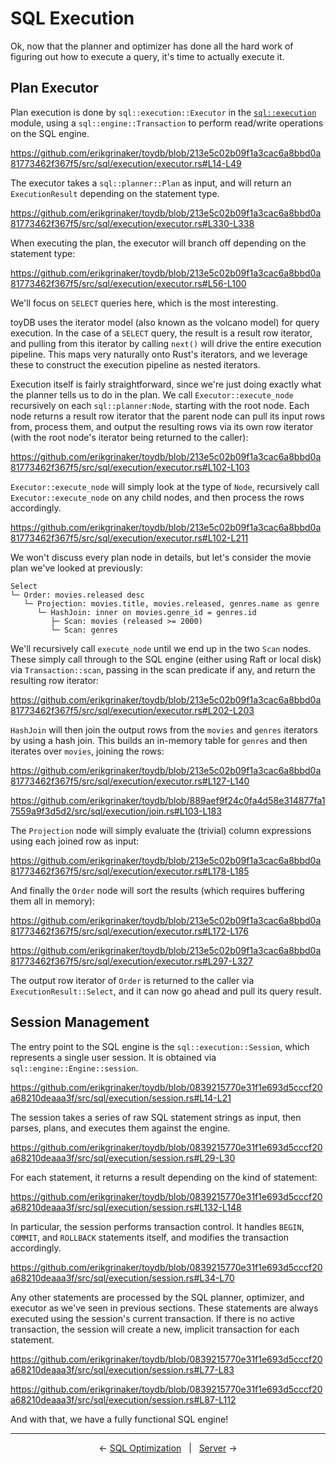 # SQL Execution

Ok, now that the planner and optimizer has done all the hard work of figuring out how to execute a
query, it's time to actually execute it.

## Plan Executor

Plan execution is done by `sql::execution::Executor` in the
[`sql::execution`](https://github.com/erikgrinaker/toydb/tree/9419bcf6aededf0e20b4e7485e2a5fa3e975d79f/src/sql/execution)
module, using a `sql::engine::Transaction` to perform read/write operations on the SQL engine.

https://github.com/erikgrinaker/toydb/blob/213e5c02b09f1a3cac6a8bbd0a81773462f367f5/src/sql/execution/executor.rs#L14-L49

The executor takes a `sql::planner::Plan` as input, and will return an `ExecutionResult` depending
on the statement type.

https://github.com/erikgrinaker/toydb/blob/213e5c02b09f1a3cac6a8bbd0a81773462f367f5/src/sql/execution/executor.rs#L330-L338

When executing the plan, the executor will branch off depending on the statement type:

https://github.com/erikgrinaker/toydb/blob/213e5c02b09f1a3cac6a8bbd0a81773462f367f5/src/sql/execution/executor.rs#L56-L100

We'll focus on `SELECT` queries here, which is the most interesting.

toyDB uses the iterator model (also known as the volcano model) for query execution. In the case
of a `SELECT` query, the result is a result row iterator, and pulling from this iterator by calling
`next()` will drive the entire execution pipeline. This maps very naturally onto Rust's iterators,
and we leverage these to construct the execution pipeline as nested iterators.

Execution itself is fairly straightforward, since we're just doing exactly what the planner tells us
to do in the plan. We call `Executor::execute_node` recursively on each `sql::planner:Node`,
starting with the root node. Each node returns a result row iterator that the parent node can pull
its input rows from, process them, and output the resulting rows via its own row iterator (with the
root node's iterator being returned to the caller):

https://github.com/erikgrinaker/toydb/blob/213e5c02b09f1a3cac6a8bbd0a81773462f367f5/src/sql/execution/executor.rs#L102-L103

`Executor::execute_node` will simply look at the type of `Node`, recursively call
`Executor::execute_node` on any child nodes, and then process the rows accordingly.

https://github.com/erikgrinaker/toydb/blob/213e5c02b09f1a3cac6a8bbd0a81773462f367f5/src/sql/execution/executor.rs#L102-L211

We won't discuss every plan node in details, but let's consider the movie plan we've looked at
previously:

```
Select
└─ Order: movies.released desc
   └─ Projection: movies.title, movies.released, genres.name as genre
      └─ HashJoin: inner on movies.genre_id = genres.id
         ├─ Scan: movies (released >= 2000)
         └─ Scan: genres
```

We'll recursively call `execute_node` until we end up in the two `Scan` nodes. These simply
call through to the SQL engine (either using Raft or local disk) via `Transaction::scan`, passing
in the scan predicate if any, and return the resulting row iterator:

https://github.com/erikgrinaker/toydb/blob/213e5c02b09f1a3cac6a8bbd0a81773462f367f5/src/sql/execution/executor.rs#L202-L203

`HashJoin` will then join the output rows from the `movies` and `genres` iterators by using a
hash join. This builds an in-memory table for `genres` and then iterates over `movies`, joining
the rows:

https://github.com/erikgrinaker/toydb/blob/213e5c02b09f1a3cac6a8bbd0a81773462f367f5/src/sql/execution/executor.rs#L127-L140

https://github.com/erikgrinaker/toydb/blob/889aef9f24c0fa4d58e314877fa17559a9f3d5d2/src/sql/execution/join.rs#L103-L183

The `Projection` node will simply evaluate the (trivial) column expressions using each joined
row as input:

https://github.com/erikgrinaker/toydb/blob/213e5c02b09f1a3cac6a8bbd0a81773462f367f5/src/sql/execution/executor.rs#L178-L185

And finally the `Order` node will sort the results (which requires buffering them all in memory):

https://github.com/erikgrinaker/toydb/blob/213e5c02b09f1a3cac6a8bbd0a81773462f367f5/src/sql/execution/executor.rs#L172-L176

https://github.com/erikgrinaker/toydb/blob/213e5c02b09f1a3cac6a8bbd0a81773462f367f5/src/sql/execution/executor.rs#L297-L327

The output row iterator of `Order` is returned to the caller via `ExecutionResult::Select`, and
it can now go ahead and pull its query result.

## Session Management

The entry point to the SQL engine is the `sql::execution::Session`, which represents a single user
session. It is obtained via `sql::engine::Engine::session`.

https://github.com/erikgrinaker/toydb/blob/0839215770e31f1e693d5cccf20a68210deaaa3f/src/sql/execution/session.rs#L14-L21

The session takes a series of raw SQL statement strings as input, then parses, plans, and executes
them against the engine.

https://github.com/erikgrinaker/toydb/blob/0839215770e31f1e693d5cccf20a68210deaaa3f/src/sql/execution/session.rs#L29-L30

For each statement, it returns a result depending on the kind of statement:

https://github.com/erikgrinaker/toydb/blob/0839215770e31f1e693d5cccf20a68210deaaa3f/src/sql/execution/session.rs#L132-L148

In particular, the session performs transaction control. It handles `BEGIN`, `COMMIT`, and
`ROLLBACK` statements itself, and modifies the transaction accordingly.

https://github.com/erikgrinaker/toydb/blob/0839215770e31f1e693d5cccf20a68210deaaa3f/src/sql/execution/session.rs#L34-L70

Any other statements are processed by the SQL planner, optimizer, and executor as we've seen in
previous sections. These statements are always executed using the session's current transaction. If
there is no active transaction, the session will create a new, implicit transaction for each
statement.

https://github.com/erikgrinaker/toydb/blob/0839215770e31f1e693d5cccf20a68210deaaa3f/src/sql/execution/session.rs#L77-L83

https://github.com/erikgrinaker/toydb/blob/0839215770e31f1e693d5cccf20a68210deaaa3f/src/sql/execution/session.rs#L87-L112

And with that, we have a fully functional SQL engine!

---

<p align="center">
← <a href="sql-optimizer.md">SQL Optimization</a> &nbsp; | &nbsp; <a href="server.md">Server</a> →
</p>